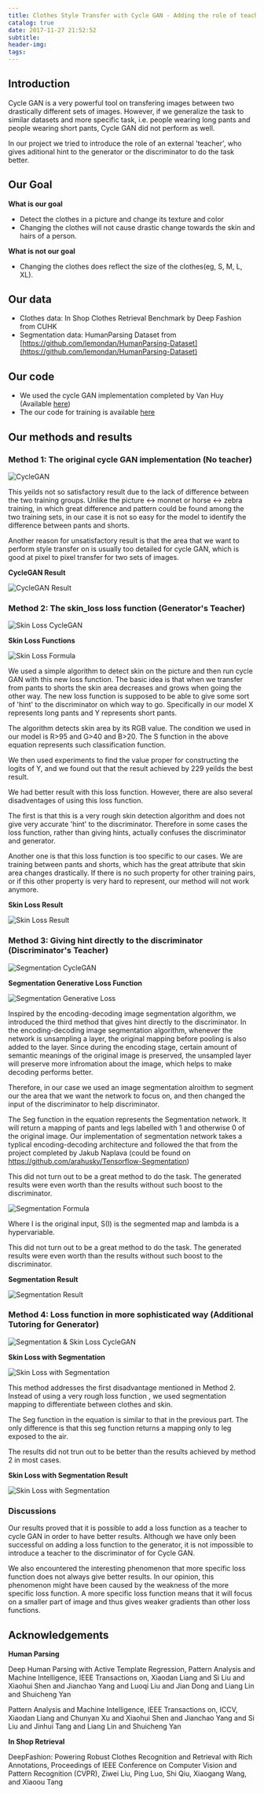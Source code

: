 ```yaml
---
title: Clothes Style Transfer with Cycle GAN - Adding the role of teacher into the discriminator-generator network
catalog: true
date: 2017-11-27 21:52:52
subtitle:
header-img:
tags:
---
```

## Introduction ##

Cycle GAN is a very powerful tool on transfering images between two drastically different sets of images. However, if we generalize the task to similar datasets and more specific task, i.e. people wearing long pants and people wearing short pants, Cycle GAN did not perform as well.

In our project we tried to introduce the role of an external 'teacher', who gives aditional hint to the generator or the discriminator to do the task better.

## Our Goal ##

**What is our goal**

- Detect the clothes in a picture and change its texture and color
- Changing the clothes will not cause drastic change towards the skin and hairs of a person.

**What is not our goal**

- Changing the clothes does reflect the size of the clothes(eg, S, M, L, XL).


## Our data ##

- Clothes data: In Shop Clothes Retrieval Benchmark by Deep Fashion from CUHK
- Segmentation data: HumanParsing Dataset from [https://github.com/lemondan/HumanParsing-Dataset](https://github.com/lemondan/HumanParsing-Dataset)

## Our code
- We used the cycle GAN implementation completed by Van Huy (Available [here](https://github.com/vanhuyz/CycleGAN-TensorFlow))
- The our code for training is available [here](https://github.com/CSCI599-Lim-Squad/clothesGAN)


## Our methods and results ##

### Method 1: The original cycle GAN implementation (No teacher)

![CycleGAN](cycle_gan_graph.jpg)

This yeilds not so satisfactory result due to the lack of difference between the two training groups. Unlike the picture <-> monnet or horse <-> zebra training, in which great difference and pattern could be found among the two training sets, in our case it is not so easy for the model to identify the difference between pants and shorts.

Another reason for unsatisfactory result is that the area that we want to perform style transfer on is usually too detailed for cycle GAN, which is good at pixel to pixel transfer for two sets of images.

**CycleGAN Result**

![CycleGAN Result](cycle_gan_result.png)

### Method 2: The skin_loss loss function (Generator's Teacher)

![Skin Loss CycleGAN](skin_loss_graph.jpg)

**Skin Loss Functions**

![Skin Loss Formula](skin_loss_formula.png)

We used a simple algorithm to detect skin on the picture and then run cycle GAN with this new loss function. The basic idea is that when we transfer from pants to shorts the skin area decreases and grows when going the other way. The new loss function is supposed to be able to give some sort of 'hint' to the discriminator on which way to go. Specifically in our model X represents long pants and Y represents short pants.

The algorithm detects skin area by its RGB value. The condition we used in our model is R>95 and G>40 and B>20. The S function in the above equation represents such classification function.

We then used experiments to find the value proper for constructing the logits of Y, and we found out that the result achieved by 229 yeilds the best result.

We had better result with this loss function. However, there are also several disadventages of using this loss function.

The first is that this is a very rough skin detection algorithm and does not give very accurate 'hint' to the discriminator. Therefore in some cases the loss function, rather than giving hints, actually confuses the discriminator and generator.

Another one is that this loss function is too specific to our cases. We are training between pants and shorts, which has the great attribute that skin area changes drastically. If there is no such property for other training pairs, or if this other property is very hard to represent, our method will not work anymore.

**Skin Loss Result**

![Skin Loss Result](skin_loss_result.png)

### Method 3: Giving hint directly to the discriminator (Discriminator's Teacher)

![Segmentation CycleGAN](segmentation_graph.jpg)

**Segmentation Generative Loss Function**

![Segmentation Generative Loss](segmentation_generative_loss.png)

Inspired by the encoding-decoding image segmentation algorithm, we introduced the third method that gives hint directly to the discriminator. In the encoding-decoding image segmentation algorithm, whenever the network is unsampling a layer, the original mapping before pooling is also added to the layer. Since during the encoding stage, certain amount of semantic meanings of the original image is preserved, the unsampled layer will preserve more infromation about the image, which helps to make decoding performs better.

Therefore, in our case we used an image segmentation alroithm to segment our the area that we want the network to focus on, and then changed the input of the discriminator to help discriminator.

The Seg function in the equation represents the Segmentation network. It will return a mapping of pants and legs labelled with 1 and otherwise 0 of the original image. Our implementation of segmentation network takes a typlical encoding-decoding architecture and followed the that from the project completed by Jakub Naplava (could be found on https://github.com/arahusky/Tensorflow-Segmentation)

This did not turn out to be a great method to do the task. The generated results were even worth than the results without such boost to the discriminator.

![Segmentation Formula](segmentation_formula.png)

Where I is the original input, S(I) is the segmented map and lambda is a hypervariable.

This did not turn out to be a great method to do the task. The generated results were even worth than the results without such boost to the discriminator.

**Segmentation Result**

![Segmentation Result](segmentation_result.jpg)

### Method 4: Loss function in more sophisticated way (Additional Tutoring for Generator)

![Segmentation & Skin Loss CycleGAN](skin_loss_with_segmentation_graph.jpg)

**Skin Loss with Segmentation**

![Skin Loss with Segmentation](skin_loss_with_segmentation.png)
  
This method addresses the first disadvantage mentioned in Method 2. Instead of using a very rough loss function , we used segmentation mapping to differentiate between clothes and skin.

The Seg function in the equation is similar to that in the previous part. The only difference is that this seg function returns a mapping only to leg exposed to the air.

The results did not trun out to be better than the results achieved by method 2 in most cases.

**Skin Loss with Segmentation Result**

![Skin Loss with Segmentation](skin_loss_with_segmentation_result.png)

### Discussions

Our results proved that it is possible to add a loss function as a teacher to cycle GAN in order to have better results. Although we have only been successful on adding a loss function to the generator, it is not impossible to introduce a teacher to the discriminator of for Cycle GAN.

We also encountered the interesting phenomenon that more specific loss function does not always give better results. In our opinion, this phenomenon might have been caused by the weakness of the more specific loss function. A more specific loss function means that it will focus on a smaller part of image and thus gives weaker gradients than other loss functions.

## Acknowledgements ##

**Human Parsing**

Deep Human Parsing with Active Template Regression, Pattern Analysis and Machine Intelligence, IEEE Transactions on, Xiaodan Liang and Si Liu and Xiaohui Shen and Jianchao Yang and Luoqi Liu and Jian Dong and Liang Lin and Shuicheng Yan

Pattern Analysis and Machine Intelligence, IEEE Transactions on, ICCV, Xiaodan Liang and Chunyan Xu and Xiaohui Shen and Jianchao Yang and Si Liu and Jinhui Tang and Liang Lin and Shuicheng Yan

**In Shop Retrieval**

DeepFashion: Powering Robust Clothes Recognition and Retrieval with Rich Annotations, Proceedings of IEEE Conference on Computer Vision and Pattern Recognition (CVPR), Ziwei Liu, Ping Luo, Shi Qiu, Xiaogang Wang, and Xiaoou Tang
